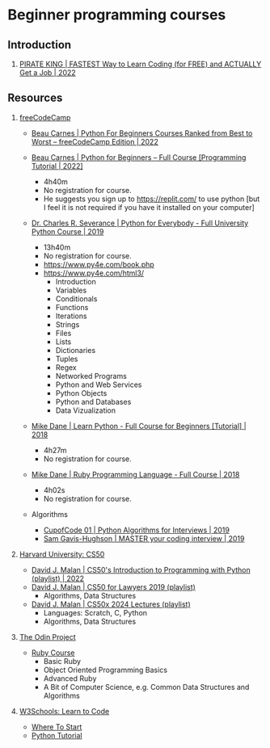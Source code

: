 # Beginner programming courses

## Introduction

1. [PIRATE KING | FASTEST Way to Learn Coding (for FREE) and ACTUALLY Get a Job | 2022](https://www.youtube.com/watch?v=aPQt7BGohgg)


## Resources

1. [freeCodeCamp](freeCodeCamp.org)
   - [Beau Carnes | Python For Beginners Courses Ranked from Best to Worst – freeCodeCamp Edition | 2022](https://www.freecodecamp.org/news/freecodecamp-python-courses-ranked-from-best-to-worst/)

   - [Beau Carnes | Python for Beginners – Full Course [Programming Tutorial | 2022]](https://www.youtube.com/watch?v=eWRfhZUzrAc)
     * 4h40m
     * No registration for course.
     * He suggests you sign up to https://replit.com/ to use python [but I feel it is not required if you have it installed on your computer]

   - [Dr. Charles R. Severance | Python for Everybody - Full University Python Course | 2019](https://www.youtube.com/watch?v=8DvywoWv6fI)
     * 13h40m
     * No registration for course.
     * https://www.py4e.com/book.php
     * https://www.py4e.com/html3/
       + Introduction
       + Variables
       + Conditionals
       + Functions
       + Iterations
       + Strings
       + Files
       + Lists
       + Dictionaries
       + Tuples
       + Regex
       + Networked Programs
       + Python and Web Services
       + Python Objects
       + Python and Databases
       + Data Vizualization

   - [Mike Dane | Learn Python - Full Course for Beginners [Tutorial] | 2018](https://www.youtube.com/watch?v=rfscVS0vtbw)
     * 4h27m
     * No registration for course.

   - [Mike Dane | Ruby Programming Language - Full Course | 2018](https://www.youtube.com/watch?v=t_ispmWmdjY)
     * 4h02s
     * No registration for course.

   - Algorithms
     * [CupofCode 01 | Python Algorithms for Interviews | 2019](https://www.youtube.com/watch?v=p65AHm9MX80)
     * [Sam Gavis-Hughson | MASTER your coding interview | 2019](https://www.youtube.com/watch?v=iAHQopLuZ4Q)


1. [Harvard University: CS50](https://www.youtube.com/cs50)
   - [David J. Malan | CS50's Introduction to Programming with Python (playlist) | 2022](https://www.youtube.com/playlist?list=PLhQjrBD2T3817j24-GogXmWqO5Q5vYy0V)
   - [David J. Malan | CS50 for Lawyers 2019 (playlist)](https://www.youtube.com/playlist?list=PLhQjrBD2T380CIOjHCjIAugO3ryncp6IW)
     * Algorithms, Data Structures
   - [David J. Malan | CS50x 2024 Lectures (playlist)](https://www.youtube.com/playlist?list=PLhQjrBD2T381WAHyx1pq-sBfykqMBI7V4)
     * Languages: Scratch, C, Python
     * Algorithms, Data Structures


1. [The Odin Project](https://www.theodinproject.com/)
   - [Ruby Course](https://www.theodinproject.com/paths/full-stack-ruby-on-rails/courses/ruby)
     * Basic Ruby
     * Object Oriented Programming Basics
     * Advanced Ruby
     * A Bit of Computer Science, e.g. Common Data Structures and Algorithms


1. [W3Schools: Learn to Code](https://www.w3schools.com/)
   - [Where To Start](https://www.w3schools.com/where_to_start.asp)
   - [Python Tutorial](https://www.w3schools.com/python/)

